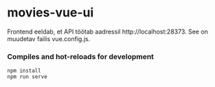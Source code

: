 # movies-vue-ui

Frontend eeldab, et API töötab aadressil http://localhost:28373. See on muudetav failis vue.config.js.

### Compiles and hot-reloads for development

```
npm install
npm run serve
```
